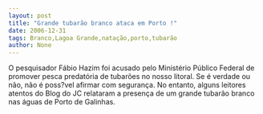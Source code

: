 ```yaml
---
layout: post
title: "Grande tubarão branco ataca em Porto !"
date: 2006-12-31
tags: Branco,Lagoa Grande,natação,porto,tubarão
author: None
---
```

O pesquisador Fábio Hazim foi acusado pelo Ministério Público Federal de promover pesca predatória de tubarões no nosso litoral.
Se é verdade ou não, não é poss?vel afirmar com segurança.
No entanto, alguns leitores atentos do Blog do JC relataram a presença de um grande tubarão branco nas águas de Porto de Galinhas. 